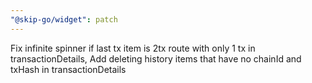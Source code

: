 ```yaml
---
"@skip-go/widget": patch
---
```


Fix infinite spinner if last tx item is 2tx route with only 1 tx in transactionDetails, Add deleting history items that have no chainId and txHash in transactionDetails
